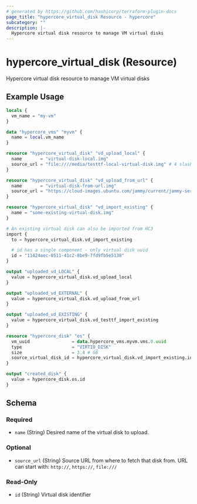 ```yaml
---
# generated by https://github.com/hashicorp/terraform-plugin-docs
page_title: "hypercore_virtual_disk Resource - hypercore"
subcategory: ""
description: |-
  Hypercore virtual disk resource to manage VM virtual disks
---
```


# hypercore_virtual_disk (Resource)

Hypercore virtual disk resource to manage VM virtual disks

## Example Usage

```terraform
locals {
  vm_name = "my-vm"
}

data "hypercore_vms" "myvm" {
  name = local.vm_name
}

resource "hypercore_virtual_disk" "vd_upload_local" {
  name       = "virtual-disk-local.img"
  source_url = "file:////media/testtf-local-virtual-disk.img" # 4 slashes, because /media is in the root
}

resource "hypercore_virtual_disk" "vd_upload_from_url" {
  name       = "virtual-disk-from-url.img"
  source_url = "https://cloud-images.ubuntu.com/jammy/current/jammy-server-cloudimg-amd64.img"
}

resource "hypercore_virtual_disk" "vd_import_existing" {
  name = "some-existing-virtual-disk.img"
}

# An existing virtual disk can also be imported from HC3
import {
  to = hypercore_virtual_disk.vd_import_existing

  # id has a single component - only virtual disk uuid
  id = "11424aec-0511-41c2-8be9-7fd9fb5e5138"
}

output "uploaded_vd_LOCAL" {
  value = hypercore_virtual_disk.vd_upload_local
}

output "uploaded_vd_EXTERNAL" {
  value = hypercore_virtual_disk.vd_upload_from_url
}

output "uploaded_vd_EXISTING" {
  value = hypercore_virtual_disk.vd_testtf_import_existing
}

resource "hypercore_disk" "os" {
  vm_uuid                = data.hypercore_vms.myvm.vms.0.uuid
  type                   = "VIRTIO_DISK"
  size                   = 3.4 # GB
  source_virtual_disk_id = hypercore_virtual_disk.vd_import_existing.id
}

output "created_disk" {
  value = hypercore_disk.os.id
}
```

<!-- schema generated by tfplugindocs -->
## Schema

### Required

- `name` (String) Desired name of the virtual disk to upload.

### Optional

- `source_url` (String) Source URL from where to fetch that disk from. URL can start with: `http://`, `https://`, `file:///`

### Read-Only

- `id` (String) Virtual disk identifier
